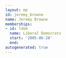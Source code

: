 ```yaml
---
layout: mp
id: jeremy_browne
name: Jeremy Browne
memberships:
- id: ldem
  name: Liberal Democrats
  start: '2005-06-28'
  end: 
autogenerated: true
---
```

